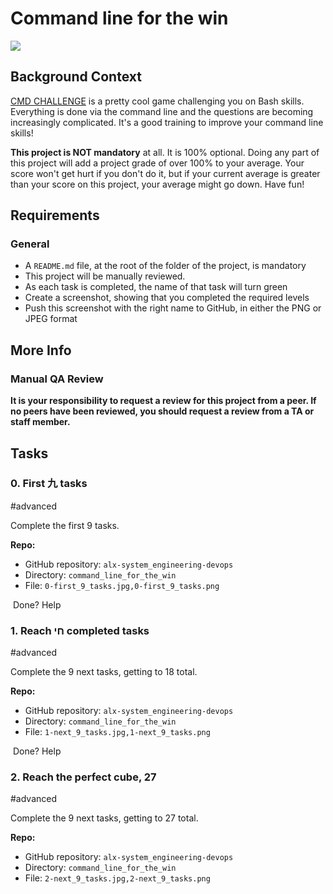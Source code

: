 Command line for the win
========================

![](https://s3.amazonaws.com/intranet-projects-files/holbertonschool-sysadmin_devops/324/06AChAO.png)

Background Context
------------------

[CMD CHALLENGE](https://alx-intranet.hbtn.io/rltoken/a83_NOBEtXgFr1Yqej0HYA "CMD CHALLENGE") is a pretty cool game challenging you on Bash skills. Everything is done via the command line and the questions are becoming increasingly complicated. It's a good training to improve your command line skills!

**This project is NOT mandatory** at all. It is 100% optional. Doing any part of this project will add a project grade of over 100% to your average. Your score won't get hurt if you don't do it, but if your current average is greater than your score on this project, your average might go down. Have fun!

Requirements
------------

### General

-   A `README.md` file, at the root of the folder of the project, is mandatory
-   This project will be manually reviewed.
-   As each task is completed, the name of that task will turn green
-   Create a screenshot, showing that you completed the required levels
-   Push this screenshot with the right name to GitHub, in either the PNG or JPEG format

More Info
---------

### Manual QA Review

**It is your responsibility to request a review for this project from a peer. If no peers have been reviewed, you should request a review from a TA or staff member.**

Tasks
-----

### 0\. First 九 tasks

#advanced

Complete the first 9 tasks.

**Repo:**

-   GitHub repository: `alx-system_engineering-devops`
-   Directory: `command_line_for_the_win`
-   File: `0-first_9_tasks.jpg,0-first_9_tasks.png`

 Done? Help

### 1\. Reach חי completed tasks

#advanced

Complete the 9 next tasks, getting to 18 total.

**Repo:**

-   GitHub repository: `alx-system_engineering-devops`
-   Directory: `command_line_for_the_win`
-   File: `1-next_9_tasks.jpg,1-next_9_tasks.png`

 Done? Help

### 2\. Reach the perfect cube, 27

#advanced

Complete the 9 next tasks, getting to 27 total.

**Repo:**

-   GitHub repository: `alx-system_engineering-devops`
-   Directory: `command_line_for_the_win`
-   File: `2-next_9_tasks.jpg,2-next_9_tasks.png`
